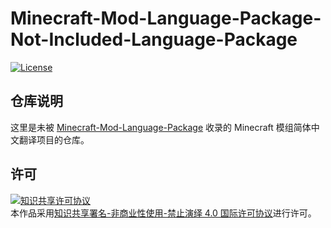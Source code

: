 <!-- markdownlint-disable MD033 -->
# Minecraft-Mod-Language-Package-Not-Included-Language-Package

[![License](https://img.shields.io/badge/license-CC%20BY--NC--ND%204.0-blue)](https://gitee.com/ShaBaiTianCN/Minecraft-Mod-Language-Package-Not-Included-Language-Package/blob/master/LICENSE)

## 仓库说明

这里是未被 [Minecraft-Mod-Language-Package](https://github.com/CFPAOrg/Minecraft-Mod-Language-Package) 收录的 Minecraft 模组简体中文翻译项目的仓库。

## 许可

<a rel="license" href="http://creativecommons.org/licenses/by-nc-nd/4.0/"><img alt="知识共享许可协议" style="border-width:0" src="https://i.creativecommons.org/l/by-nc-nd/4.0/88x31.png" /></a><br />本作品采用<a rel="license" href="http://creativecommons.org/licenses/by-nc-nd/4.0/">知识共享署名-非商业性使用-禁止演绎 4.0 国际许可协议</a>进行许可。

